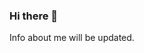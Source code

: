 ### Hi there 👋

Info about me will be updated. 
<!--
**KevinKallin/KevinKallin** is a ✨ _special_ ✨ repository because its `README.md` (this file) appears on your GitHub profile.

Here are some ideas to get you started:


-->


